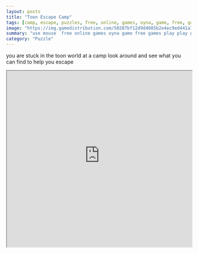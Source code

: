```yaml
---
layout: posts
title: "Toon Escape Camp"
tags: [camp, escape, puzzles, free, online, games, oyna, game, free, games, play, play, games]
image: "https://img.gamedistribution.com/50287bf12d9d4085b2e4ec9ed441a740.jpg"
summary: "use mouse  free online games oyna game free games play play games"
category: "Puzzle"
---
```


you are stuck in the toon world at a camp look around and see what you can find to help you escape

<iframe width="100%" height="480px;" src="https://flash.gamedistribution.com?game=50287bf12d9d4085b2e4ec9ed441a740"></iframe>